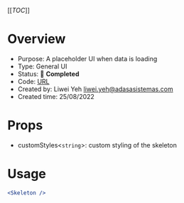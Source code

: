 [[_TOC_]]

# Overview

- Purpose: A placeholder UI when data is loading
- Type: General UI
- Status: 🚀 **Completed**
- Code: [URL](https://dev.azure.com/ADASA-Accelerator/Website-React-Booster/_git/website-boilerplate-nextjs?path=/components/general/skeleton)
- Created by: Liwei Yeh <liwei.yeh@adasasistemas.com>
- Created time: 25/08/2022

# Props

- customStyles<`string`>: custom styling of the skeleton

# Usage

```jsx
<Skeleton />
```
